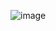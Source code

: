 ![image](https://user-images.githubusercontent.com/58421062/165298031-f0eb44a6-556b-4991-8045-7c9cded1c299.png)
